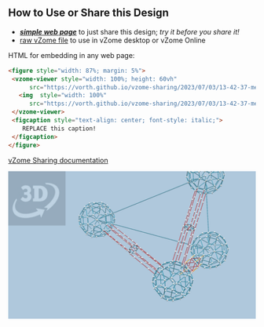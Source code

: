 
## How to Use or Share this Design

 - [***simple web page***](<https://vorth.github.io/vzome-sharing/2023/07/03/13-42-37-meta-struts/>) to just share this design; *try it before you share it!*
 - [raw vZome file](<https://raw.githubusercontent.com/vorth/vzome-sharing/main/2023/07/03/13-42-37-meta-struts/meta-struts.vZome>) to use in vZome desktop or vZome Online
 
 HTML for embedding in any web page:
 ```html
<figure style="width: 87%; margin: 5%">
  <vzome-viewer style="width: 100%; height: 60vh"
       src="https://vorth.github.io/vzome-sharing/2023/07/03/13-42-37-meta-struts/meta-struts.vZome" >
    <img  style="width: 100%"
       src="https://vorth.github.io/vzome-sharing/2023/07/03/13-42-37-meta-struts/meta-struts.png" >
  </vzome-viewer>
  <figcaption style="text-align: center; font-style: italic;">
     REPLACE this caption!
  </figcaption>
</figure>
 ```

[vZome Sharing documentation](https://vzome.github.io/vzome/sharing.html#how-it-works)

![Image](<meta-struts.png>)

